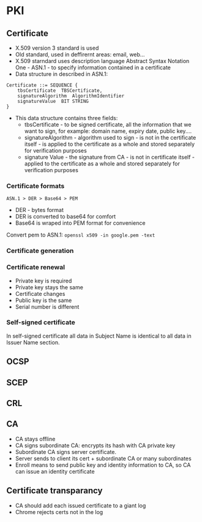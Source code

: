 # PKI

## Certificate

- X.509 version 3 standard is used
- Old standard, used in deffirernt areas: email, web...
- X.509 starndard uses description language Abstract Syntax Notation One - ASN.1 - to specify information contained in a certificate
- Data structure in described in ASN.1:

```
Certificate ::= SEQUENCE {
    tbsCertificate  TBSCertificate,
    signatureAlgorithm  AlgorithmIdentifier
    signatureValue  BIT STRING
}
```

- This data structure contains three fields:
    - tbsCertificate - to be signed certificate, all the information that we want to sign, for example: domain name, expiry date, public key....
    - signatureAlgorithm - algorithm used to sign - is not in the certificate itself - is  applied to the certificate as a whole and stored separately for verification purposes
    - signature Value - the signature from CA - is not in certificate itself -  applied to the certificate as a whole and stored separately for verification purposes


### Certificate formats

`ASN.1 > DER > Base64 > PEM`

- DER - bytes format
- DER is converted to base64 for comfort
- Base64 is wraped into PEM format for convenience

Convert pem to ASN.1: `openssl x509 -in google.pem -text`

### Certificate generation

### Certificate renewal

- Private key is required
- Private key stays the same
- Certificate changes
- Public key is the same
- Serial number is different

### Self-signed certificate
In self-signed certificate all data in Subject Name is identical to all data in Issuer Name section.

## OCSP

## SCEP

## CRL

## CA
- CA stays offline
- CA signs subordinate CA: encrypts its hash with CA private key
- Subordinate CA signs server certificate.
- Server sends to client its cert + subordinate CA or many subordinates
- Enroll means to send public key and identity information to CA, so CA can issue an identity certificate

## Certificate transparancy

- CA should add each issued certificate to a giant log
- Chrome rejects certs not in the log